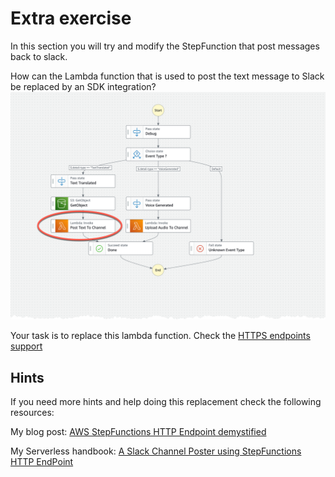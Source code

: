# Extra exercise

In this section you will try and modify the StepFunction that post messages back to slack.

How can the Lambda function that is used to post the text message to Slack be replaced by an SDK integration?
![Image showing the stepfunction](./images/update-state-to-sdk.png)

Your task is to replace this lambda function. Check the [HTTPS endpoints support](https://aws.amazon.com/about-aws/whats-new/2023/11/aws-step-functions-https-endpoints-teststate-api/)

## Hints

If you need more hints and help doing this replacement check the following resources:

My blog post:
[AWS StepFunctions HTTP Endpoint demystified](https://jimmydqv.com/stepfunctions-http-api/index.html)

My Serverless handbook:
[A Slack Channel Poster using StepFunctions HTTP EndPoint](http://serverless-handbook.com/slack-channel-poster)